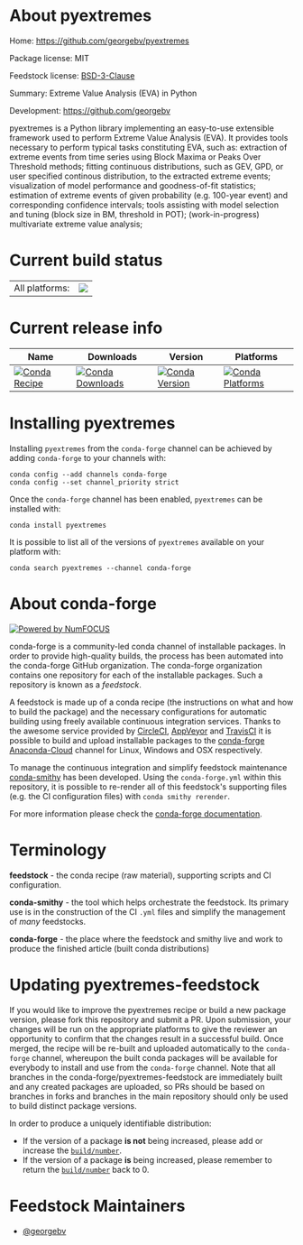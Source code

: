 About pyextremes
================

Home: https://github.com/georgebv/pyextremes

Package license: MIT

Feedstock license: [BSD-3-Clause](https://github.com/conda-forge/pyextremes-feedstock/blob/master/LICENSE.txt)

Summary: Extreme Value Analysis (EVA) in Python

Development: https://github.com/georgebv

pyextremes is a Python library implementing an easy-to-use extensible framework
used to perform Extreme Value Analysis (EVA).
It provides tools necessary to perform typical tasks constituting EVA, such as:
extraction of extreme events from time series using Block Maxima or Peaks Over Threshold methods;
fitting continuous distributions, such as GEV, GPD, or user specified continous distribution, to the extracted extreme events;
visualization of model performance and goodness-of-fit statistics;
estimation of extreme events of given probability (e.g. 100-year event) and corresponding confidence intervals;
tools assisting with model selection and tuning (block size in BM, threshold in POT);
(work-in-progress) multivariate extreme value analysis;


Current build status
====================


<table><tr><td>All platforms:</td>
    <td>
      <a href="https://dev.azure.com/conda-forge/feedstock-builds/_build/latest?definitionId=9982&branchName=master">
        <img src="https://dev.azure.com/conda-forge/feedstock-builds/_apis/build/status/pyextremes-feedstock?branchName=master">
      </a>
    </td>
  </tr>
</table>

Current release info
====================

| Name | Downloads | Version | Platforms |
| --- | --- | --- | --- |
| [![Conda Recipe](https://img.shields.io/badge/recipe-pyextremes-green.svg)](https://anaconda.org/conda-forge/pyextremes) | [![Conda Downloads](https://img.shields.io/conda/dn/conda-forge/pyextremes.svg)](https://anaconda.org/conda-forge/pyextremes) | [![Conda Version](https://img.shields.io/conda/vn/conda-forge/pyextremes.svg)](https://anaconda.org/conda-forge/pyextremes) | [![Conda Platforms](https://img.shields.io/conda/pn/conda-forge/pyextremes.svg)](https://anaconda.org/conda-forge/pyextremes) |

Installing pyextremes
=====================

Installing `pyextremes` from the `conda-forge` channel can be achieved by adding `conda-forge` to your channels with:

```
conda config --add channels conda-forge
conda config --set channel_priority strict
```

Once the `conda-forge` channel has been enabled, `pyextremes` can be installed with:

```
conda install pyextremes
```

It is possible to list all of the versions of `pyextremes` available on your platform with:

```
conda search pyextremes --channel conda-forge
```


About conda-forge
=================

[![Powered by NumFOCUS](https://img.shields.io/badge/powered%20by-NumFOCUS-orange.svg?style=flat&colorA=E1523D&colorB=007D8A)](http://numfocus.org)

conda-forge is a community-led conda channel of installable packages.
In order to provide high-quality builds, the process has been automated into the
conda-forge GitHub organization. The conda-forge organization contains one repository
for each of the installable packages. Such a repository is known as a *feedstock*.

A feedstock is made up of a conda recipe (the instructions on what and how to build
the package) and the necessary configurations for automatic building using freely
available continuous integration services. Thanks to the awesome service provided by
[CircleCI](https://circleci.com/), [AppVeyor](https://www.appveyor.com/)
and [TravisCI](https://travis-ci.com/) it is possible to build and upload installable
packages to the [conda-forge](https://anaconda.org/conda-forge)
[Anaconda-Cloud](https://anaconda.org/) channel for Linux, Windows and OSX respectively.

To manage the continuous integration and simplify feedstock maintenance
[conda-smithy](https://github.com/conda-forge/conda-smithy) has been developed.
Using the ``conda-forge.yml`` within this repository, it is possible to re-render all of
this feedstock's supporting files (e.g. the CI configuration files) with ``conda smithy rerender``.

For more information please check the [conda-forge documentation](https://conda-forge.org/docs/).

Terminology
===========

**feedstock** - the conda recipe (raw material), supporting scripts and CI configuration.

**conda-smithy** - the tool which helps orchestrate the feedstock.
                   Its primary use is in the construction of the CI ``.yml`` files
                   and simplify the management of *many* feedstocks.

**conda-forge** - the place where the feedstock and smithy live and work to
                  produce the finished article (built conda distributions)


Updating pyextremes-feedstock
=============================

If you would like to improve the pyextremes recipe or build a new
package version, please fork this repository and submit a PR. Upon submission,
your changes will be run on the appropriate platforms to give the reviewer an
opportunity to confirm that the changes result in a successful build. Once
merged, the recipe will be re-built and uploaded automatically to the
`conda-forge` channel, whereupon the built conda packages will be available for
everybody to install and use from the `conda-forge` channel.
Note that all branches in the conda-forge/pyextremes-feedstock are
immediately built and any created packages are uploaded, so PRs should be based
on branches in forks and branches in the main repository should only be used to
build distinct package versions.

In order to produce a uniquely identifiable distribution:
 * If the version of a package **is not** being increased, please add or increase
   the [``build/number``](https://docs.conda.io/projects/conda-build/en/latest/resources/define-metadata.html#build-number-and-string).
 * If the version of a package **is** being increased, please remember to return
   the [``build/number``](https://docs.conda.io/projects/conda-build/en/latest/resources/define-metadata.html#build-number-and-string)
   back to 0.

Feedstock Maintainers
=====================

* [@georgebv](https://github.com/georgebv/)

